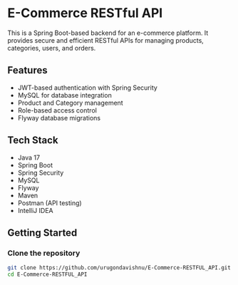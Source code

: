 # E-Commerce RESTful API

This is a Spring Boot-based backend for an e-commerce platform. It provides secure and efficient RESTful APIs for managing products, categories, users, and orders.

## Features

- JWT-based authentication with Spring Security
- MySQL for database integration
- Product and Category management
- Role-based access control
- Flyway database migrations

## Tech Stack

- Java 17
- Spring Boot
- Spring Security
- MySQL
- Flyway
- Maven
- Postman (API testing)
- IntelliJ IDEA

## Getting Started

### Clone the repository

```bash
git clone https://github.com/urugondavishnu/E-Commerce-RESTFUL_API.git
cd E-Commerce-RESTFUL_API
